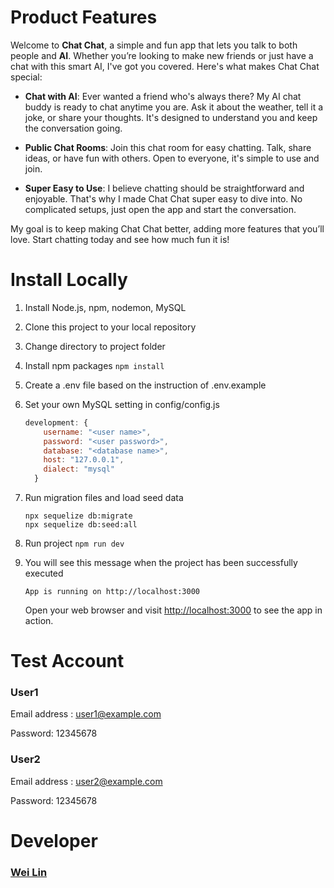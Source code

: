 # Product Features

Welcome to **Chat Chat**, a simple and fun app that lets you talk to both people and **AI**. Whether you’re looking to make new friends or just have a chat with this smart AI, I've got you covered. Here's what makes Chat Chat special:

- **Chat with AI**: Ever wanted a friend who's always there? My AI chat buddy is ready to chat anytime you are. Ask it about the weather, tell it a joke, or share your thoughts. It's designed to understand you and keep the conversation going.

- **Public Chat Rooms**: Join this chat room for easy chatting. Talk, share ideas, or have fun with others. Open to everyone, it's simple to use and join.

- **Super Easy to Use**: I believe chatting should be straightforward and enjoyable. That's why I made Chat Chat super easy to dive into. No complicated setups, just open the app and start the conversation.

My goal is to keep making Chat Chat better, adding more features that you’ll love. Start chatting today and see how much fun it is!

# Install Locally

1. Install Node.js, npm, nodemon, MySQL
2. Clone this project to your local repository
3. Change directory to project folder
4. Install npm packages `npm install`
5. Create a .env file based on the instruction of .env.example
6. Set your own MySQL setting in config/config.js

   ```js
   development: {
       username: "<user name>",
       password: "<user password>",
       database: "<database name>",
       host: "127.0.0.1",
       dialect: "mysql"
     }
   ```

7. Run migration files and load seed data

   ```
   npx sequelize db:migrate
   npx sequelize db:seed:all
   ```

8. Run project `npm run dev`
9. You will see this message when the project has been successfully executed

   ```
   App is running on http://localhost:3000
   ```

   Open your web browser and visit [http://localhost:3000](http://localhost:3000) to see the app in action.

# Test Account

### **User1**

Email address : user1@example.com

Password: 12345678

### **User2**

Email address : user2@example.com

Password: 12345678

# Developer

### [Wei Lin](https://www.cakeresume.com/wei-34d4b5-0c4f93)
